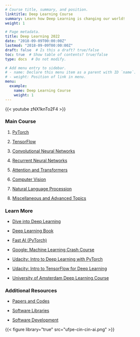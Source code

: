 ```yaml
---
# Course title, summary, and position.
linktitle: Deep Learning Course
summary: Learn how Deep Learning is changing our world!
weight: 1

# Page metadata.
title: Deep Learning 2022
date: "2018-09-09T00:00:00Z"
lastmod: "2018-09-09T00:00:00Z"
draft: false  # Is this a draft? true/false
toc: true  # Show table of contents? true/false
type: docs  # Do not modify.

# Add menu entry to sidebar.
# - name: Declare this menu item as a parent with ID `name`.
# - weight: Position of link in menu.
menu:
  example:
    name: Deep Learning Course
    weight: 1
---
```


{{< youtube zNX1knTo2F4 >}}

### Main Course

1. [PyTorch](pytorch)

2. [TensorFlow](tensorflow)

3. [Convolutional Neural Networks](convolutional_neural_networks)

4. [Recurrent Neural Networks](recurrent_neural_networks)

5. [Attention and Transformers](attention_transformers)

6. [Computer Vision](computer_vision)

7. [Natural Language Procession](natural_language_processing)

8. [Miscellaneous and Advanced Topics](miscellaneous_and_advanced_topics)

### Learn More

* [Dive into Deep Learning](https://d2l.ai)

* [Deep Learning Book](https://www.deeplearningbook.org)

* [Fast AI (PyTorch)](https://www.fast.ai)

* [Google: Machine Learning Crash Course](https://developers.google.com/machine-learning/crash-course)

* [Udacity: Intro to Deep Learning with PyTorch](https://www.udacity.com/course/deep-learning-pytorch--ud188)

* [Udacity: Intro to TensorFlow for Deep Learning](https://www.udacity.com/course/intro-to-tensorflow-for-deep-learning--ud187)

* [University of Amsterdam Deep Learning Course](https://uvadlc.github.io/)

### Additional Resources

* [Papers and Codes](papers_codes)

* [Software Libraries](software_libraries)

* [Software Development](software_development)

{{< figure library="true" src="ufpe-cin-cin-ai.png" >}}
